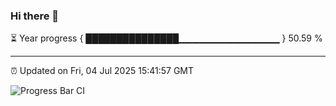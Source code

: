 ### Hi there 👋

⏳ Year progress { ███████████████▁▁▁▁▁▁▁▁▁▁▁▁▁▁▁ } 50.59 %

---

⏰ Updated on Fri, 04 Jul 2025 15:41:57 GMT

![Progress Bar CI](https://github.com/IshwaranRudhara/GIT-ACTION/workflows/Progress%20Bar%20CI/badge.svg)
